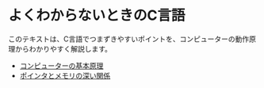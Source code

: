 よくわからないときのC言語
====

このテキストは、C言語でつまずきやすいポイントを、コンピューターの動作原理からわかりやすく解説します。

<!--
* [プログラムってなんだろう](./0000)

-->
* [コンピューターの基本原理](./0001)
* [ポインタとメモリの深い関係](./0002)
<!--
* [繰り返し構造のいろいろ](./0003)
-->